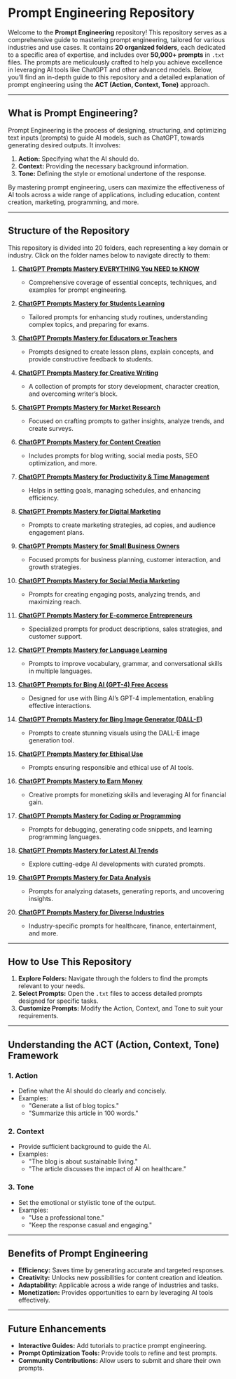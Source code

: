 # Prompt Engineering Repository

Welcome to the **Prompt Engineering** repository! This repository serves as a comprehensive guide to mastering prompt engineering, tailored for various industries and use cases. It contains **20 organized folders**, each dedicated to a specific area of expertise, and includes over **50,000+ prompts** in `.txt` files. The prompts are meticulously crafted to help you achieve excellence in leveraging AI tools like ChatGPT and other advanced models. Below, you’ll find an in-depth guide to this repository and a detailed explanation of prompt engineering using the **ACT (Action, Context, Tone)** approach.

---

## What is Prompt Engineering?
Prompt Engineering is the process of designing, structuring, and optimizing text inputs (prompts) to guide AI models, such as ChatGPT, towards generating desired outputs. It involves:

1. **Action:** Specifying what the AI should do.
2. **Context:** Providing the necessary background information.
3. **Tone:** Defining the style or emotional undertone of the response.

By mastering prompt engineering, users can maximize the effectiveness of AI tools across a wide range of applications, including education, content creation, marketing, programming, and more.

---

## Structure of the Repository

This repository is divided into 20 folders, each representing a key domain or industry. Click on the folder names below to navigate directly to them:

1. [**ChatGPT Prompts Mastery EVERYTHING You NEED to KNOW**](./50000+%20Prompts/01%20ChatGPT%20Prompts%20Mastery%20EVERYTHING%20you%20NEED%20to%20KNOW%20from%20start%20to%20finish/)
   - Comprehensive coverage of essential concepts, techniques, and examples for prompt engineering.

2. [**ChatGPT Prompts Mastery for Students Learning**](./50000+%20Prompts/02%20ChatGPT%20Prompts%20Mastery%20for%20Students%20Learning/)
   - Tailored prompts for enhancing study routines, understanding complex topics, and preparing for exams.

3. [**ChatGPT Prompts Mastery for Educators or Teachers**](./50000+%20Prompts/03%20ChatGPT%20Prompts%20Mastery%20for%20Educators%20or%20Teachers/)
   - Prompts designed to create lesson plans, explain concepts, and provide constructive feedback to students.

4. [**ChatGPT Prompts Mastery for Creative Writing**](./50000+%20Prompts/04%20ChatGPT%20Prompts%20Mastery%20for%20Creative%20Writing/)
   - A collection of prompts for story development, character creation, and overcoming writer’s block.

5. [**ChatGPT Prompts Mastery for Market Research**](./50000+%20Prompts/05%20ChatGPT%20Prompts%20Mastery%20for%20Market%20Research/)
   - Focused on crafting prompts to gather insights, analyze trends, and create surveys.

6. [**ChatGPT Prompts Mastery for Content Creation**](./50000+%20Prompts/06%20ChatGPT%20Prompts%20Mastery%20for%20Content%20Creation/)
   - Includes prompts for blog writing, social media posts, SEO optimization, and more.

7. [**ChatGPT Prompts Mastery for Productivity & Time Management**](./50000+%20Prompts/07%20ChatGPT%20Prompts%20Mastery%20for%20Productivity%20and%20Time%20Management/)
   - Helps in setting goals, managing schedules, and enhancing efficiency.

8. [**ChatGPT Prompts Mastery for Digital Marketing**](./50000+%20Prompts/08%20ChatGPT%20Prompts%20Mastery%20for%20Digital%20Marketing/)
   - Prompts to create marketing strategies, ad copies, and audience engagement plans.

9. [**ChatGPT Prompts Mastery for Small Business Owners**](./50000+%20Prompts/09%20ChatGPT%20Prompts%20Mastery%20for%20Small%20Business%20Owner/)
   - Focused prompts for business planning, customer interaction, and growth strategies.

10. [**ChatGPT Prompts Mastery for Social Media Marketing**](./50000+%20Prompts/10%20ChatGPT%20Prompts%20Mastery%20for%20Social%20Media%20Marketing/)
    - Prompts for creating engaging posts, analyzing trends, and maximizing reach.

11. [**ChatGPT Prompts Mastery for E-commerce Entrepreneurs**](./50000+%20Prompts/11%20ChatGPT%20Prompts%20Mastery%20for%20E-commerce%20Entrepreneurs/)
    - Specialized prompts for product descriptions, sales strategies, and customer support.

12. [**ChatGPT Prompts Mastery for Language Learning**](./50000+%20Prompts/12%20ChatGPT%20Prompts%20Mastery%20for%20Language%20Learning/)
    - Prompts to improve vocabulary, grammar, and conversational skills in multiple languages.

13. [**ChatGPT Prompts for Bing AI (GPT-4) Free Access**](./50000+%20Prompts/13%20ChatGPT%20Prompts%20for%20Bing%20AI%20GPT-4%20Free%20Access/)
    - Designed for use with Bing AI’s GPT-4 implementation, enabling effective interactions.

14. [**ChatGPT Prompts Mastery for Bing Image Generator (DALL-E)**](./50000+%20Prompts/14%20ChatGPT%20Prompts%20Mastery%20for%20Bing%20Image%20Generator%20DALL-E/)
    - Prompts to create stunning visuals using the DALL-E image generation tool.

15. [**ChatGPT Prompts Mastery for Ethical Use**](./50000+%20Prompts/15%20ChatGPT%20Prompts%20Mastery%20for%20Ethical%20Use/)
    - Prompts ensuring responsible and ethical use of AI tools.

16. [**ChatGPT Prompts Mastery to Earn Money**](./50000+%20Prompts/16%20ChatGPT%20Prompts%20Mastery%20to%20Earn%20Money/)
    - Creative prompts for monetizing skills and leveraging AI for financial gain.

17. [**ChatGPT Prompts Mastery for Coding or Programming**](./50000+%20Prompts/17%20ChatGPT%20Prompts%20Mastery%20for%20Coding%20or%20Programming/)
    - Prompts for debugging, generating code snippets, and learning programming languages.

18. [**ChatGPT Prompts Mastery for Latest AI Trends**](./50000+%20Prompts/18%20ChatGPT%20Prompts%20Mastery%20for%20Latest%20AI%20Trends/)
    - Explore cutting-edge AI developments with curated prompts.

19. [**ChatGPT Prompts Mastery for Data Analysis**](./50000+%20Prompts/19%20ChatGPT%20Prompts%20Mastery%20for%20Data%20Analysis/)
    - Prompts for analyzing datasets, generating reports, and uncovering insights.

20. [**ChatGPT Prompts Mastery for Diverse Industries**](./50000+%20Prompts/20%20ChatGPT%20Prompts%20Mastery%20for%20Diverse%20Industries/)
    - Industry-specific prompts for healthcare, finance, entertainment, and more.

---

## How to Use This Repository

1. **Explore Folders:** Navigate through the folders to find the prompts relevant to your needs.
2. **Select Prompts:** Open the `.txt` files to access detailed prompts designed for specific tasks.
3. **Customize Prompts:** Modify the Action, Context, and Tone to suit your requirements.

---

## Understanding the ACT (Action, Context, Tone) Framework

### 1. **Action**
   - Define what the AI should do clearly and concisely.
   - Examples:
     - "Generate a list of blog topics."
     - "Summarize this article in 100 words."

### 2. **Context**
   - Provide sufficient background to guide the AI.
   - Examples:
     - "The blog is about sustainable living."
     - "The article discusses the impact of AI on healthcare."

### 3. **Tone**
   - Set the emotional or stylistic tone of the output.
   - Examples:
     - "Use a professional tone."
     - "Keep the response casual and engaging."

---

## Benefits of Prompt Engineering

- **Efficiency:** Saves time by generating accurate and targeted responses.
- **Creativity:** Unlocks new possibilities for content creation and ideation.
- **Adaptability:** Applicable across a wide range of industries and tasks.
- **Monetization:** Provides opportunities to earn by leveraging AI tools effectively.

---

## Future Enhancements

- **Interactive Guides:** Add tutorials to practice prompt engineering.
- **Prompt Optimization Tools:** Provide tools to refine and test prompts.
- **Community Contributions:** Allow users to submit and share their own prompts.